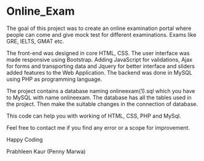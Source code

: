 # Online_Exam

The goal of this project was to create an online examination portal where people can come and give mock test for different examinations. Exams like GRE, IELTS, GMAT etc.

The front-end was designed in core HTML, CSS. The user interface was made responsive using Bootstrap. Adding JavaScript for validations, Ajax for forms and transporting data and Jquery for better interface and sliders added features to the Web Application. The backend was done in MySQL using PHP as programming language.

The project contains a database naming onlineexam(1).sql which you have to MySQL with name onlineexam. The database has all the tables used in the project. Then make the suitable changes in the connection of database.

This code can help you with working of HTML, CSS, PHP and MySql.

Feel free to contact me if you find any error or a scope for improvement.

Happy Coding

Prabhleen Kaur
(Penny Marwa)
